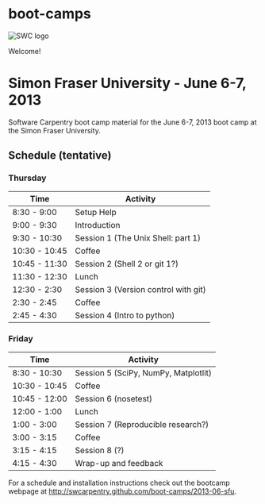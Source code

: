 boot-camps
==========
![SWC logo](http://software-carpentry.org/img/software-carpentry-banner.png)

Welcome!

# Simon Fraser University - June 6-7, 2013
Software Carpentry boot camp material
for the June 6-7, 2013 boot camp at the Simon Fraser University.



## Schedule (tentative)
### Thursday
| Time          |  Activity                            |
|---------------|--------------------------------------|
| 8:30 - 9:00   |  Setup Help                          |
| 9:00 - 9:30   |  Introduction                        |
| 9:30 - 10:30  |	 Session 1 (The Unix Shell: part 1)  |
| 10:30 - 10:45 |	 Coffee                              |
| 10:45 - 11:30 |  Session 2 (Shell 2 or git 1?)       |
| 11:30 - 12:30 |	 Lunch                               |
| 12:30 - 2:30  |  Session 3 (Version control with git)|
| 2:30 - 2:45   |  Coffee                              |
| 2:45 - 4:30 	|  Session 4 (Intro to python)         |



### Friday

| Time          |  Activity                            |
|---------------|--------------------------------------|
| 8:30 - 10:30  |  Session 5 (SciPy, NumPy, Matplotlit)|
| 10:30 - 10:45 |	 Coffee                              |
| 10:45 - 12:00 |  Session 6 (nosetest)                |
| 12:00 - 1:00  |	 Lunch                               |
| 1:00 - 3:00   |  Session 7 (Reproducible research?)  |
| 3:00 - 3:15   |  Coffee                              |
| 3:15 - 4:15 	|  Session 8 (?)                       |
| 4:15 - 4:30   |  Wrap-up and feedback                |


For a schedule and installation instructions check out the bootcamp webpage at
http://swcarpentry.github.com/boot-camps/2013-06-sfu.
